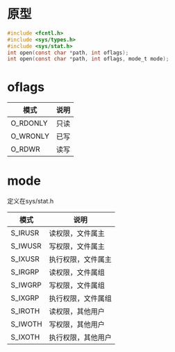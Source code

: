 # 原型

```c
#include <fcntl.h>
#include <sys/types.h>
#include <sys/stat.h>
int open(const char *path, int oflags);
int open(const char *path, int oflags, mode_t mode);
```

# oflags

| 模式     | 说明 |
| -------- | ---- |
| O_RDONLY | 只读 |
| O_WRONLY | 已写 |
| O_RDWR   | 读写 |

# mode

定义在sys/stat.h

| 模式    | 说明               |
| ------- | ------------------ |
| S_IRUSR | 读权限，文件属主   |
| S_IWUSR | 写权限，文件属主   |
| S_IXUSR | 执行权限，文件属主 |
| S_IRGRP | 读权限，文件属组   |
| S_IWGRP | 写权限，文件属组   |
| S_IXGRP | 执行权限，文件属组 |
| S_IROTH | 读权限，其他用户   |
| S_IWOTH | 写权限，其他用户   |
| S_IXOTH | 执行权限，其他用户 |

